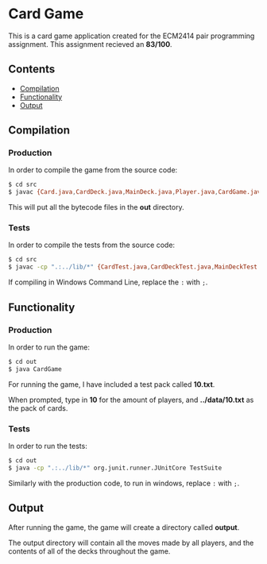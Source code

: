 # Card Game 
This is a card game application created for the ECM2414 pair programming assignment. This assignment recieved an __83/100__.

## Contents

 - [Compilation](#Compilation) 
 - [Functionality](#Functionality)
 - [Output](#Output)

## Compilation

### Production 

In order to compile the game from the source code:

```bash
$ cd src
$ javac {Card.java,CardDeck.java,MainDeck.java,Player.java,CardGame.java} -d ../out
```

This will put all the bytecode files in the __out__ directory.

### Tests 

In order to compile the tests from the source code:

```bash
$ cd src
$ javac -cp ".:../lib/*" {CardTest.java,CardDeckTest.java,MainDeckTest.java,PlayerTest.java,CardGameTest.java} -d ../out
```

If compiling in Windows Command Line, replace the `:` with `;`.

## Functionality

### Production

In order to run the game:

```bash
$ cd out
$ java CardGame
```

For running the game, I have included a test pack called __10.txt__.

When prompted, type in __10__ for the amount of players, and __../data/10.txt__ as the pack of cards.

### Tests

In order to run the tests:

```bash
$ cd out
$ java -cp ".:../lib/*" org.junit.runner.JUnitCore TestSuite
```

Similarly with the production code, to run in windows, replace `:` with `;`.

## Output 

After running the game, the game will create a directory called __output__.

The output directory will contain all the moves made by all players, and the contents of all of the decks throughout the game.
